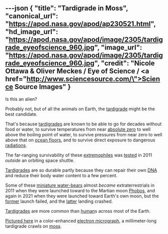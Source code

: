 ---json
{
  "title": "Tardigrade in Moss",
  "canonical_url": "https://apod.nasa.gov/apod/ap230521.html",
  "hd_image_url": "https://apod.nasa.gov/apod/image/2305/tardigrade_eyeofscience_960.jpg",
  "image_url": "https://apod.nasa.gov/apod/image/2305/tardigrade_eyeofscience_960.jpg",
  "credit": "Nicole Ottawa &amp; Oliver Meckes / Eye of Science / <a href=\"http://www.sciencesource.com/\">Science Source Images</a>"
}
---

Is this an alien?

Probably not, but of all the animals on Earth, the <a href="https://en.wikipedia.org/wiki/Tardigrade">tardigrade</a> might be the best candidate.

That's because <a href="http://www.youtube.com/watch?v=6H0E77TdYnY">tardigrades</a> are known to be able to go for decades without food or water, to survive temperatures from near <a href="https://en.wikipedia.org/wiki/Absolute_zero">absolute zero</a> to well above the boiling point of water, to survive pressures from near zero to well above that on <a href="https://en.wikipedia.org/wiki/Seabed">ocean floors</a>, and to survive direct exposure to dangerous <a href="https://srag.jsc.nasa.gov/SpaceRadiation/What/What.cfm">radiations</a>.

The far-ranging survivability of these <a href="https://apod.nasa.gov/apod/ap090830.html">extremophiles</a> was <a href="http://tardigradesinspace.blogspot.com/">tested</a> in 2011 <i>outside</i> an orbiting space shuttle.

<a href="http://www.youtube.com/watch?v=7W194GQ6fHI">Tardigrades</a> are so durable partly because they can repair their own <a href="https://apod.nasa.gov/apod/ap120821.html">DNA</a> and reduce their body water content to a few percent.

Some of these <a href="https://bigthink.com/surprising-science/scientists-finally-figure-out-why-the-water-bear-is-nearly-unstoppable/">miniature water-bears</a> almost <i>became</i> extraterrestrials in 2011 when they were launched toward to the Martian moon <a href="https://apod.nasa.gov/apod/ap121028.html">Phobos</a>, and again in 2021 when they were launched toward Earth's own moon, but the <a href="https://en.wikipedia.org/wiki/Living_Interplanetary_Flight_Experiment">former</a> launch failed, and the <a href="https://en.wikipedia.org/wiki/Beresheet">latter</a> landing crashed.

<a href="http://serc.carleton.edu/microbelife/topics/tardigrade/index.html">Tardigrades</a> are more common than <a href="https://apod.nasa.gov/apod/ap190818.html">human</a>s across most of the Earth.

<a href="https://www.custom-images.sciencesource.com/science-source-blog/2018/4/30/water-bears-tardigrades-pmr52">Pictured here</a> in a color-enhanced <a href="https://en.wikipedia.org/wiki/Electron_micrograph">electron micrograph</a>, a millimeter-long tardigrade crawls on <a href="https://en.wikipedia.org/wiki/Moss">moss</a>.
